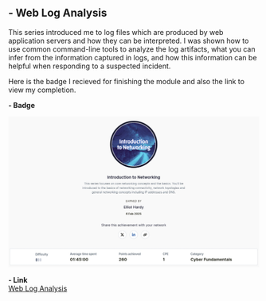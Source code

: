 **- Web Log Analysis**
--- 

This series introduced me to log files which are produced by web application servers and how they can be interpreted. I was shown how to use common command-line tools to analyze the log artifacts, what you can infer from the information captured in logs, and how this information can be helpful when responding to a suspected incident.

Here is the badge I recieved for finishing the module and also the link to view my completion.

**- Badge**

![Web Log Analysis](Images/Introduction_To_Networking.jpg)  


**- Link**  
[Web Log Analysis](https://api.immersivelabs.online/share/achievements/29a5a296dbc04d86e65dcaac9a98e8f1)


